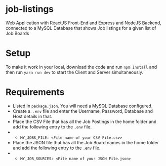 # job-listings
Web Application with ReactJS Front-End and Express and NodeJS Backend, connected to a MySQL Database that shows Job listings for a given list of Job Boards

# Setup
To make it work in your local, download the code and run ```npm install``` and then run ```yarn run dev``` to start the Client and Server simultaneously.

# Requirements
- Listed in ```package.json```. You will need a MySQL Database configured.
- Create a. ```.env``` file and enter the Username, Password, Database and Host details in that.
- Place the CSV File that has all the Job Postings in the home folder and add the following entry to the ```.env``` file.
- - ```MY_JOBS_FILE: <File name of your CSV File.csv>```
- Place the JSON file that has all the Job Board names in the home folder and add the following entry to the ```.env``` file.
- - ```MY_JOB_SOURCES: <File name of your JSON File.json>```

